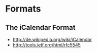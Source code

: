 # Formats #

## The iCalendar Format ##

  * http://de.wikipedia.org/wiki/iCalendar
  * http://tools.ietf.org/html/rfc5545